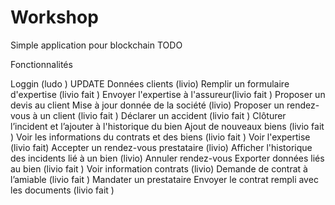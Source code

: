 # Workshop
Simple application pour blockchain
TODO

Fonctionnalités

Loggin (ludo )
UPDATE Données clients (livio)
Remplir un formulaire d'expertise (livio fait )
Envoyer l'expertise à l'assureur(livio fait )
Proposer un devis au client
Mise à jour donnée de la société (livio)
Proposer un rendez-vous à un client (livio fait )
Déclarer un accident (livio fait )
Clôturer l’incident et l’ajouter à l'historique du bien
Ajout de nouveaux biens (livio fait )
Voir les informations du contrats et des biens (livio fait )
Voir l'expertise (livio fait)
Accepter un rendez-vous prestataire (livio)
Afficher l'historique des incidents lié à un bien (livio)
Annuler rendez-vous
Exporter données liés au bien (livio fait )
Voir information contrats (livio)
Demande de contrat à l’amiable (livio fait )
Mandater un prestataire
Envoyer le contrat rempli avec les documents (livio fait )
